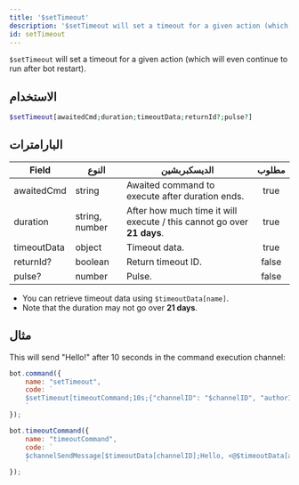 ```yaml
---
title: '$setTimeout'
description: '$setTimeout will set a timeout for a given action (which will even continue to run after bot restart).'
id: setTimeout
---
```


`$setTimeout` will set a timeout for a given action (which will even continue to run after bot restart).

## الاستخدام

```php
$setTimeout[awaitedCmd;duration;timeoutData;returnId?;pulse?]
```

## البارامترات

| Field       | النوع          | الديسكبربشين                                                           | مطلوب |
| ----------- | -------------- | ---------------------------------------------------------------------- |:-----:|
| awaitedCmd  | string         | Awaited command to execute after duration ends.                        | true  |
| duration    | string, number | After how much time it will execute / this cannot go over **21 days**. | true  |
| timeoutData | object         | Timeout data.                                                          | true  |
| returnId?   | boolean        | Return timeout ID.                                                     | false |
| pulse?      | number         | Pulse.                                                                 | false |

- You can retrieve timeout data using `$timeoutData[name]`.
- Note that the duration may not go over **21 days**.

## مثال

This will send "Hello!" after 10 seconds in the command execution channel:

```javascript
bot.command({
    name: "setTimeout",
    code: `
    $setTimeout[timeoutCommand;10s;{"channelID": "$channelID", "authorID": "$authorID"};false]
    `
});

bot.timeoutCommand({
    name: "timeoutCommand",
    code: `
    $channelSendMessage[$timeoutData[channelID];Hello, <@$timeoutData[authorID]>!]
    `
});
```